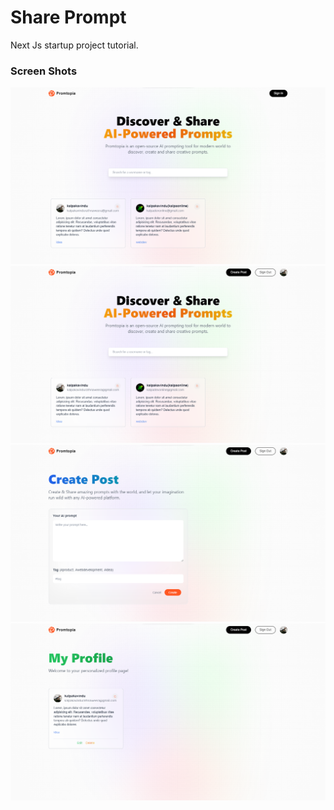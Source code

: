 # Share Prompt

Next Js startup project tutorial.

### Screen Shots

<img src='readme/home.png' alt='home page' />

<br>

<img src='readme/home-loggedin.png' alt='home page logged in' />

<br>

<img src='readme/create-post.png' alt='create post page' />

<br>

<img src='readme/profile.png' alt='profile page' />
